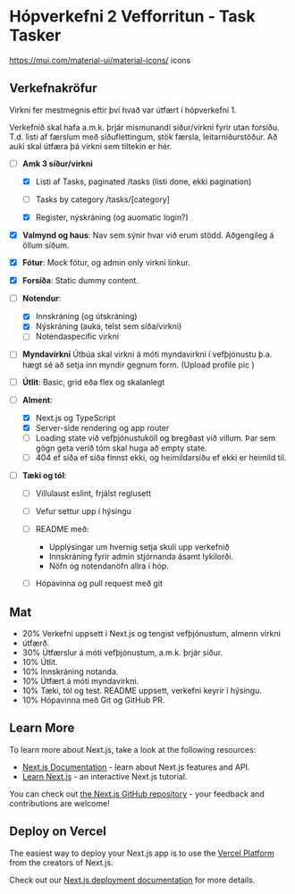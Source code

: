# Hópverkefni 2 Vefforritun - Task Tasker

https://mui.com/material-ui/material-icons/  icons


## Verkefnakröfur

Virkni fer mestmegnis eftir því hvað var útfært í hópverkefni 1.

Verkefnið skal hafa a.m.k. þrjár mismunandi síður/virkni fyrir utan forsíðu. T.d. listi af færslum með síðuflettingum, stök færsla, leitarniðurstöður. Að auki skal útfæra þá virkni sem tiltekin er hér.
- [ ] **Amk 3 síður/virkni**
    - [x] Listi af Tasks, paginated /tasks (listi done, ekki pagination)
    - [ ] Tasks by category /tasks/[category]
    - [x] Register, nýskráning (og auomatic login?)


- [x] **Valmynd og haus**: Nav sem sýnir hvar við erum stödd. Aðgengileg á öllum síðum. 

- [x] **Fótur**: Mock fótur, og admin only virkni linkur. 
 
- [x] **Forsíða**: Static dummy content.

- [ ] **Notendur**: 
    - [x] Innskráning (og útskráning)
    - [x] Nýskráning (auka, telst sem síða/virkni)
    - [ ] Notendaspecific virkni

- [ ] **Myndavirkni** Útbúa skal virkni á móti myndavirkni í vefþjónustu þ.a. hægt sé að setja inn myndir gegnum form. (Upload profile pic )

- [ ] **Útlit**: Basic, grid eða flex og skalanlegt

- [ ] **Alment**: 
    - [x] Next.js og TypeScript
    - [x] Server-side rendering og app router
    - [ ] Loading state við vefþjónustuköll og bregðast við villum. Þar sem gögn geta verið tóm skal huga að empty state.
    - [ ] 404 ef síða ef síða finnst ekki, og heimildarsíðu ef ekki er heimild til. 

- [ ] **Tæki og tól**: 
    - [ ] Villulaust eslint, frjálst reglusett
    - [ ] Vefur settur upp í hýsingu
    - [ ] README með: 
        - Upplýsingar um hvernig setja skuli upp verkefnið
        - Innskráning fyrir admin stjórnanda ásamt lykilorði. 
        - Nöfn og notendanöfn allra í hóp.
    - [ ] Hópavinna og pull request með git




## Mat
- 20% Verkefni uppsett í Next.js og tengist vefþjónustum, almenn virkni 
- útfærð.
- 30% Útfærslur á móti vefþjónustum, a.m.k. þrjár síður.
- 10% Útlit.
- 10% Innskráning notanda.
- 10% Útfært á móti myndavirkni.
- 10% Tæki, tól og test. README uppsett, verkefni keyrir í hýsingu.
- 10% Hópavinna með Git og GitHub PR.




## Learn More

To learn more about Next.js, take a look at the following resources:

- [Next.js Documentation](https://nextjs.org/docs) - learn about Next.js features and API.
- [Learn Next.js](https://nextjs.org/learn) - an interactive Next.js tutorial.

You can check out [the Next.js GitHub repository](https://github.com/vercel/next.js) - your feedback and contributions are welcome!

## Deploy on Vercel

The easiest way to deploy your Next.js app is to use the [Vercel Platform](https://vercel.com/new?utm_medium=default-template&filter=next.js&utm_source=create-next-app&utm_campaign=create-next-app-readme) from the creators of Next.js.

Check out our [Next.js deployment documentation](https://nextjs.org/docs/app/building-your-application/deploying) for more details.
